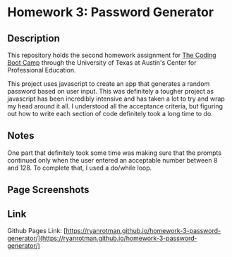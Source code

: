 # Homework 3: Password Generator

## Description
This repository holds the second homework assignment for [The Coding Boot Camp](https://techbootcamps.utexas.edu/coding/) through the University of Texas at Austin's Center for Professional Education.

This project uses javascript to create an app that generates a random password based on user input. This was definitely a tougher project as javascript has been incredibly intensive and has taken a lot to try and wrap my head around it all. I understood all the acceptance criteria, but figuring out how to write each section of code definitely took a long time to do.

## Notes
One part that definitely took some time was making sure that the prompts continued only when the user entered an acceptable number between 8 and 128. To complete that, I used a do/while loop.

## Page Screenshots


## Link
Github Pages Link: [https://ryanrotman.github.io/homework-3-password-generator/](https://ryanrotman.github.io/homework-3-password-generator/)
